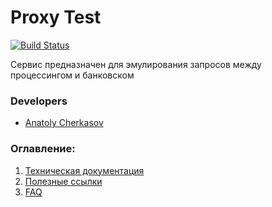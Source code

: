 # Proxy Test

[![Build Status](http://ci.rbkmoney.com/buildStatus/icon?job=rbkmoney_private/proxy_test/master)](http://ci.rbkmoney.com/job/rbkmoney_private/job/proxy_test/job/master/)

Сервис предназначен для эмулирования запросов между процессингом и банковском


### Developers

- [Anatoly Cherkasov](https://github.com/avcherkasov)


### Оглавление:

1. [Техническая документация](docs/tech.md)
1. [Полезные ссылки](docs/useful_links.md)
1. [FAQ](docs/faq.md)
